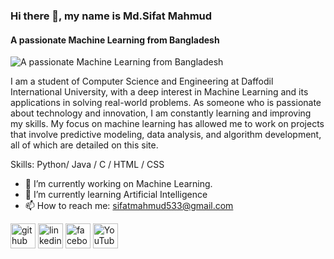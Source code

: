### Hi there 👋, my name is Md.Sifat Mahmud
#### A passionate Machine Learning from Bangladesh
![A passionate Machine Learning from Bangladesh](https://media.licdn.com/dms/image/v2/D5616AQEKUh4vlzhT_w/profile-displaybackgroundimage-shrink_350_1400/profile-displaybackgroundimage-shrink_350_1400/0/1737657977604?e=1743033600&v=beta&t=2Abn1cd3dLVawFGejPGlDBmewrtrds214x2wEeCGiyU)

I am a student of Computer Science and Engineering at Daffodil International University, with a deep interest in Machine Learning and its applications in solving real-world problems.
As someone who is passionate about technology and innovation, I am constantly learning and improving my skills. My focus on machine learning has allowed me to work on projects that involve predictive modeling, data analysis, and algorithm development, all of which are detailed on this site.


Skills: Python/ Java / C / HTML / CSS

- 🔭 I’m currently working on Machine Learning. 
- 🌱 I’m currently learning Artificial Intelligence 
- 📫 How to reach me: sifatmahmud533@gmail.com 


[<img src='https://cdn.jsdelivr.net/npm/simple-icons@3.0.1/icons/github.svg' alt='github' height='40'>](https://github.com/https://github.com/Mdsifatmahmud)  [<img src='https://cdn.jsdelivr.net/npm/simple-icons@3.0.1/icons/linkedin.svg' alt='linkedin' height='40'>](https://www.linkedin.com/in/https://www.linkedin.com/in/mdsifatmahmud2002//)  [<img src='https://cdn.jsdelivr.net/npm/simple-icons@3.0.1/icons/facebook.svg' alt='facebook' height='40'>](https://www.facebook.com/https://www.facebook.com/sifatmahmud2002)  [<img src='https://cdn.jsdelivr.net/npm/simple-icons@3.0.1/icons/youtube.svg' alt='YouTube' height='40'>](https://www.youtube.com/channel/https://www.youtube.com/channel/UClW9ycb7s4knS_Pv4TRpAQQ)  

